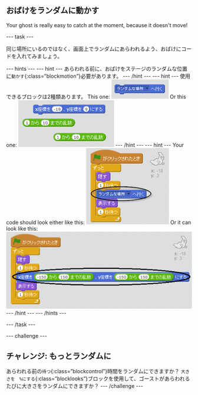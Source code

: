 ## おばけをランダムに動かす

Your ghost is really easy to catch at the moment, because it doesn't move!

\--- task \---

同じ場所にいるのではなく、画面上でランダムにあらわれるよう、おばけにコードを入れてみましょう。

\--- hints \--- \--- hint \--- あらわれる前に、おばけをステージのランダムな位置に`動かす`{:class=”blockmotion”}必要があります。 \--- /hint \--- \--- hint \--- 使用できるブロックは2種類あります。 This one: ![screenshot](images/ghost-random-blocks-1.png) Or this one: ![screenshot](images/ghost-random-blocks-2.png) \--- /hint \--- \--- hint \--- Your code should look either like this: ![screenshot](images/ghost-random-code-1.png) Or it can look like this: ![screenshot](images/ghost-random-code-2.png) \--- /hint \--- \--- /hints \---

\--- /task \---

\--- challenge \---

## チャレンジ: もっとランダムに

あらわれる前の`待つ`{:class=”blockcontrol”}時間をランダムにできますか？ `大きさを　%にする`{:class=”blocklooks”}ブロックを使用して、ゴーストがあらわれるたびに大きさをランダムにできますか？ \--- /challenge \---
